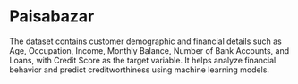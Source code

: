 # Paisabazar
 The dataset contains customer demographic and financial details such as Age, Occupation, Income, Monthly Balance, Number of Bank Accounts, and Loans, with Credit Score as the target variable. It helps analyze financial behavior and predict creditworthiness using machine learning models.
